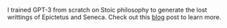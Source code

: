I trained GPT-3 from scratch on Stoic philosophy to generate the lost writtings of Epictetus and Seneca. Check out this [blog](https://garrett-partenza-us.github.io/2022-07-05/silicon-discourses) post to learn more.
